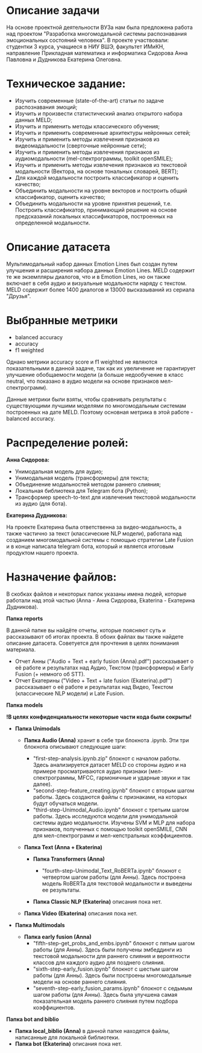 # Описание задачи
На основе проектной деятельности ВУЗа нам была предложена работа над проектом "Разработка многомодальной системы распознавания эмоциональных состояний человека". В проекте участвовали: студентки 3 курса, учащиеся в НИУ ВШЭ, факультет ИМиКН, направление Прикладная математика и информатика Сидорова Анна Павловна и Дудникова Екатерина Олеговна. 

# Техническое задание:

- Изучить современные (state-of-the-art) статьи по задаче распознавания эмоций;
- Изучить и произвести статистический анализ открытого набора данных MELD;
- Изучить и применить методы классического обучения;
- Изучить и применить современные архитектуры нейронных сетей;
- Изучить и применить методы извлечения признаков из видеомадальности (сверточные нейронные сети);
- Изучить и применить методы извлечения признаков из аудиомодальности (mel-спектрограммы, toolkit openSMILE);
- Изучить и применить методы извлечения признаков из текстовой модальности (Вектора, на основе тональных словарей, BERT);
- Для каждой модальности построить классификатор и оценить качество;
- Объединить модальности на уровне векторов и построить общий классификатор, оценить качество;
- Объединить модальности на уровне принятия решений, т.е. Построить классификатор, принимающий решение на основе предсказаний локальных классификаторов, построенных на определенной модальности.
    

# Описание датасета
Мультимодальный набор данных Emotion Lines был создан путем улучшения и расширения набора данных Emotion Lines. MELD содержит те же экземпляры диалогов, что и в Emotion Lines, но он также включает в себя аудио и визуальные модальности наряду с текстом. MELD содержит более 1400 диалогов и 13000 высказываний из сериала "Друзья". 

# Выбранные метрики
- balanced accuracy
- accuracy
- f1 weighted

Однако метрики accuracy score и f1 weighted не являются показательными в данной задаче, так как их увеличение не гарантирует улучшение обобщаемости модели (а больше недообучение в класс neutral, что показано в аудио модели на основе признаков мел-спектрограмм). 

Данные метрики были взяты, чтобы сравнивать результаты с существующими лучшими моделями по многомодальным системам построенных на дате MELD. Поэтому основная метрика в этой работе - balanced accuracy.

# Распределение ролей:

**Анна Сидорова:**

- Унимодальная модель для аудио;
- Унимодальная модель (трансформеры) для текста;
- Объединение модальностей методом раннего слияния;
- Локальная библиотека для Telegram бота (Python);
- Трансформер speech-to-text для извлечения текстовой модальности из аудио (для бота).

**Екатерина Дудникова:**

На проекте Екатерина была ответственна за видео-модальность, а также частично за текст (классические NLP модели), работала над созданием многомодальной системы с помощью стратегии Late Fusion и в конце написала telegram бота, который и является итоговым продуктом нашего проекта.

# Назначение файлов:

В скобках файлов и некоторых папок указаны имена людей, которые работали над этой частью (Anna - Анна Сидорова, Ekaterina - Екатерина Дудникова).

**Папка reports**

В данной папке вы найдёте отчеты, которые поясняют суть и рассказывают об итогах проекта. В обоих файлах вы также найдете описание датасета. Советуется для прочтения в целях понимания материала.

- Отчет Анны ("Audio + Text + early fusion (Anna).pdf") рассказывает о её работе и результатах над Аудио, Текстом (трансформеры) и Early Fusion (+ немного об STT).
- Отчет Екатерины ("Video + Text + late fusion (Ekaterina).pdf") рассказывает о её работе и результатах над Видео, Текстом (классические NLP модели) и Late Fusion.

**Папка models**

**!В целях конфиденциальности некоторые части кода были сокрыты!**

- **Папка Unimodals**
  - **Папка Audio (Anna)** хранит в себе три блокнота .ipynb. Эти три блокнота описывают следующие шаги:
    - "first-step-analysis.ipynb.zip" блокнот с началом работы. Здесь анализируется датасет MELD со стороны аудио и на примере просматриваются аудио признаки (мел-спектрограммы, MFCC, гармоничные и ударные звуки и так далее).
    - "second-step-feature_creating.ipynb" блокнот с вторым шагом работы. Здесь создаются файлы с признаками, на которых будут обучаться модели.
    - "third-step-Unimodal_Audio.ipynb" блокнот с третьим шагом работы. Здесь исследуются модели для унимодальной системы аудио модальности. Изучены SVM и MLP для набора признаков, полученных с помощью toolkit openSMILE, CNN для мел-спектрограмм и мел-кепстральных коэффициентов.
    
   - **Папка Text (Anna + Ekaterina)**
      - **Папка Transformers (Anna)**
        - "fourth-step-Unimodal_Text_RoBERTa.ipynb" блокнот с четвертом шагом работы (для Анны). Здесь построена модель RoBERTa для текстовой модальности и выведены ее результаты.
      
      - **Папка Classic NLP (Ekaterina)** описания пока нет.
  
   - **Папка Video (Ekaterina)** описания пока нет.

- **Папка Multimodals**
  - **Папка early fusion (Anna)**
    - "fifth-step-get_probs_and_embs.ipynb" блокнот с пятым шагом работы (для Анны). Здесь были получены эмбеддинги из текстовой модальности для раннего слияния и вероятности классов для каждого аудио для позднего слияния.
    - "sixth-step-early_fusion.ipynb" блокнот с шестым шагом работы (для Анны). Здесь были построены многомодальные модели на основе раннего слияния.
    - "seventh-step-early_fusion_params.ipynb" блокнот с седьмым шагом работы (для Анны). Здесь была улучшена самая показательная модель раннего слияния путем подбора коэффициентов.

**Папка bot and biblio**
  - **Папка local_biblio (Anna)** в данной папке находятся файлы, написанные для локальной библиотеки. 
  - **Папка bot (Ekaterina)** описания пока нет.
 

